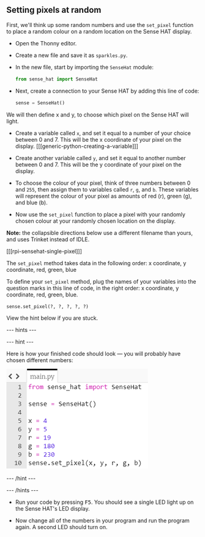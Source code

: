 ## Setting pixels at random

First, we'll think up some random numbers and use the `set_pixel` function to place a random colour on a random location on the Sense HAT display.

+ Open the Thonny editor.

+ Create a new file and save it as `sparkles.py`.

+ In the new file, start by importing the `SenseHat` module:

    ```python
    from sense_hat import SenseHat
    ```

+ Next, create a connection to your Sense HAT by adding this line of code:

    ```python
    sense = SenseHat()
    ```


We will then define x and y, to choose which pixel on the Sense HAT will light.

+ Create a variable called `x`, and set it equal to a number of your choice between 0 and 7. This will be the x coordinate of your pixel on the display. [[[generic-python-creating-a-variable]]]

+ Create another variable called `y`, and set it equal to another number between 0 and 7. This will be the y coordinate of your pixel on the display.


+ To choose the colour of your pixel, think of three numbers between 0 and `255`, then assign them to variables called `r`, `g`, and `b`. These variables will represent the colour of your pixel as amounts of red (r), green (g), and blue (b).


+ Now use the `set_pixel` function to place a pixel with your randomly chosen colour at your randomly chosen location on the display.

**Note:** the collapsible directions below use a different filename than yours, and uses Trinket instead of IDLE.

[[[rpi-sensehat-single-pixel]]]

The `set_pixel` method takes data in the following order: x coordinate, y coordinate, red, green, blue

To define your `set_pixel` method, plug the names of your variables into the question marks in this line of code, in the right order: x coordinate, y coordinate, red, green, blue.

```python
sense.set_pixel(?, ?, ?, ?, ?)
```

View the hint below if you are stuck.

--- hints ---

--- hint ---

Here is how your finished code should look — you will probably have chosen different numbers:

![Random pixel solution](images/random-pixel-solution.png)

--- /hint ---

--- /hints ---


+ Run your code by pressing <kbd>F5</kbd>. You should see a single LED light up on the Sense HAT's LED display.

+ Now change all of the numbers in your program and run the program again. A second LED should turn on.
